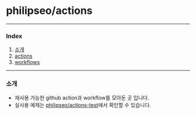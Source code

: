 # philipseo/actions

---

### Index

1. [소개](#소개)
2. [actions](#actions)
3. [workflows](#workflows)

---

### 소개

- 재사용 가능한 github action과 workflow를 모아둔 곳 입니다.
- 실사용 예제는 [philipseo/actions-test](https://github.com/philipseo/actions-test)에서 확인할 수 있습니다.
